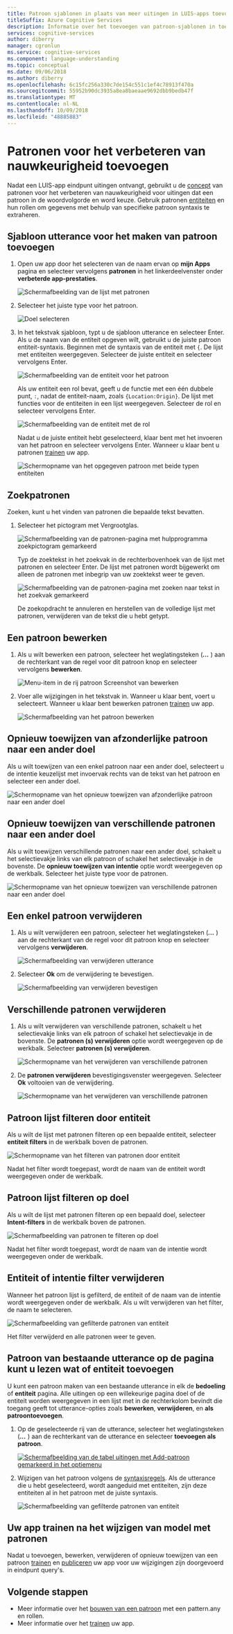 ```yaml
---
title: Patroon sjablonen in plaats van meer uitingen in LUIS-apps toevoegen
titleSuffix: Azure Cognitive Services
description: Informatie over het toevoegen van patroon-sjablonen in toepassingen voor het verbeteren van nauwkeurigheid Language Understanding (LUIS).
services: cognitive-services
author: diberry
manager: cgronlun
ms.service: cognitive-services
ms.component: language-understanding
ms.topic: conceptual
ms.date: 09/06/2018
ms.author: diberry
ms.openlocfilehash: 6c15fc256a330c7de154c551c1ef4c78913f470a
ms.sourcegitcommit: 55952b90dc3935a8ea8baeaae9692dbb9bedb47f
ms.translationtype: MT
ms.contentlocale: nl-NL
ms.lasthandoff: 10/09/2018
ms.locfileid: "48885883"
---
```

# <a name="how-to-add-patterns-to-improve-prediction-accuracy"></a>Patronen voor het verbeteren van nauwkeurigheid toevoegen
Nadat een LUIS-app eindpunt uitingen ontvangt, gebruikt u de [concept](luis-concept-patterns.md) van patronen voor het verbeteren van nauwkeurigheid voor uitingen dat een patroon in de woordvolgorde en word keuze. Gebruik patronen [entiteiten](luis-concept-entity-types.md) en hun rollen om gegevens met behulp van specifieke patroon syntaxis te extraheren. 

## <a name="add-template-utterance-to-create-pattern"></a>Sjabloon utterance voor het maken van patroon toevoegen
1. Open uw app door het selecteren van de naam ervan op **mijn Apps** pagina en selecteer vervolgens **patronen** in het linkerdeelvenster onder **verbeterde app-prestaties**.

    ![Schermafbeelding van de lijst met patronen](./media/luis-how-to-model-intent-pattern/patterns-1.png)

2. Selecteer het juiste type voor het patroon. 

    ![Doel selecteren](./media/luis-how-to-model-intent-pattern/patterns-2.png)

3. In het tekstvak sjabloon, typt u de sjabloon utterance en selecteer Enter. Als u de naam van de entiteit opgeven wilt, gebruikt u de juiste patroon entiteit-syntaxis. Beginnen met de syntaxis van de entiteit met `{`. De lijst met entiteiten weergegeven. Selecteer de juiste entiteit en selecteer vervolgens Enter. 

    ![Schermafbeelding van de entiteit voor het patroon](./media/luis-how-to-model-intent-pattern/patterns-3.png)

    Als uw entiteit een rol bevat, geeft u de functie met een één dubbele punt, `:`, nadat de entiteit-naam, zoals `{Location:Origin}`. De lijst met functies voor de entiteiten in een lijst weergegeven. Selecteer de rol en selecteer vervolgens Enter. 

    ![Schermafbeelding van de entiteit met de rol](./media/luis-how-to-model-intent-pattern/patterns-4.png)

    Nadat u de juiste entiteit hebt geselecteerd, klaar bent met het invoeren van het patroon en selecteer vervolgens Enter. Wanneer u klaar bent u patronen [trainen](luis-how-to-train.md) uw app.

    ![Schermopname van het opgegeven patroon met beide typen entiteiten](./media/luis-how-to-model-intent-pattern/patterns-5.png)

## <a name="search-patterns"></a>Zoekpatronen
Zoeken, kunt u het vinden van patronen die bepaalde tekst bevatten.  

1. Selecteer het pictogram met Vergrootglas.

    ![Schermafbeelding van de patronen-pagina met hulpprogramma zoekpictogram gemarkeerd](./media/luis-how-to-model-intent-pattern/search-icon.png)

    Typ de zoektekst in het zoekvak in de rechterbovenhoek van de lijst met patronen en selecteer Enter. De lijst met patronen wordt bijgewerkt om alleen de patronen met inbegrip van uw zoektekst weer te geven.

    ![Schermafbeelding van de patronen-pagina met zoeken naar tekst in het zoekvak gemarkeerd](./media/luis-how-to-model-intent-pattern/search-text.png)

    De zoekopdracht te annuleren en herstellen van de volledige lijst met patronen, verwijderen van de tekst die u hebt getypt.

<!-- TBD: should I be able to click on the magnifying glass again to close the search box? It doesn't reset the list. -->

## <a name="edit-a-pattern"></a>Een patroon bewerken
1. Als u wilt bewerken een patroon, selecteer het weglatingsteken (***...*** ) aan de rechterkant van de regel voor dit patroon knop en selecteer vervolgens **bewerken**. 

    ![Menu-item in de rij patroon Screenshot van bewerken](./media/luis-how-to-model-intent-pattern/patterns-three-dots.png) 

2. Voer alle wijzigingen in het tekstvak in. Wanneer u klaar bent, voert u selecteert. Wanneer u klaar bent bewerken patronen [trainen](luis-how-to-train.md) uw app.

    ![Schermafbeelding van het patroon bewerken](./media/luis-how-to-model-intent-pattern/edit-pattern.png)

## <a name="reassign-individual-pattern-to-different-intent"></a>Opnieuw toewijzen van afzonderlijke patroon naar een ander doel

Als u wilt toewijzen van een enkel patroon naar een ander doel, selecteert u de intentie keuzelijst met invoervak rechts van de tekst van het patroon en selecteer een ander doel.

![Schermopname van het opnieuw toewijzen van afzonderlijke patroon naar een ander doel](./media/luis-how-to-model-intent-pattern/reassign-individual-pattern.png)

## <a name="reassign-several-patterns-to-different-intent"></a>Opnieuw toewijzen van verschillende patronen naar een ander doel

Als u wilt toewijzen verschillende patronen naar een ander doel, schakelt u het selectievakje links van elk patroon of schakel het selectievakje in de bovenste. De **opnieuw toewijzen van intentie** optie wordt weergegeven op de werkbalk. Selecteer het juiste type voor de patronen. 

![Schermopname van het opnieuw toewijzen van verschillende patronen naar een ander doel](./media/luis-how-to-model-intent-pattern/reassign-many-patterns.png)

## <a name="delete-a-single-pattern"></a>Een enkel patroon verwijderen

1. Als u wilt verwijderen een patroon, selecteer het weglatingsteken (***...*** ) aan de rechterkant van de regel voor dit patroon knop en selecteer vervolgens **verwijderen**. 

    ![Schermafbeelding van verwijderen utterance](./media/luis-how-to-model-intent-pattern/patterns-three-dots-ddl.png)

2. Selecteer **Ok** om de verwijdering te bevestigen.

    ![Schermafbeelding van verwijderen bevestigen](./media/luis-how-to-model-intent-pattern/confirm-delete.png)

## <a name="delete-several-patterns"></a>Verschillende patronen verwijderen

1. Als u wilt verwijderen van verschillende patronen, schakelt u het selectievakje links van elk patroon of schakel het selectievakje in de bovenste. De **patronen (s) verwijderen** optie wordt weergegeven op de werkbalk. Selecteer **patronen (s) verwijderen**.  

    ![Schermopname van het verwijderen van verschillende patronen](./media/luis-how-to-model-intent-pattern/delete-many-patterns.png)

2. De **patronen verwijderen** bevestigingsvenster weergegeven. Selecteer **Ok** voltooien van de verwijdering.

    ![Schermopname van het verwijderen van verschillende patronen](./media/luis-how-to-model-intent-pattern/delete-many-patterns-confirmation.png)

## <a name="filter-pattern-list-by-entity"></a>Patroon lijst filteren door entiteit

Als u wilt de lijst met patronen filteren op een bepaalde entiteit, selecteer **entiteit filters** in de werkbalk boven de patronen. 

![Schermopname van het filteren van patronen door entiteit](./media/luis-how-to-model-intent-pattern/filter-entities-1.png)

Nadat het filter wordt toegepast, wordt de naam van de entiteit wordt weergegeven onder de werkbalk. 

## <a name="filter-pattern-list-by-intent"></a>Patroon lijst filteren op doel

Als u wilt de lijst met patronen filteren op een bepaald doel, selecteer **Intent-filters** in de werkbalk boven de patronen. 

![Schermafbeelding van patronen te filteren op doel](./media/luis-how-to-model-intent-pattern/filter-intents-1.png)

Nadat het filter wordt toegepast, wordt de naam van de intentie wordt weergegeven onder de werkbalk. 

## <a name="remove-entity-or-intent-filter"></a>Entiteit of intentie filter verwijderen
Wanneer het patroon lijst is gefilterd, de entiteit of de naam van de intentie wordt weergegeven onder de werkbalk. Als u wilt verwijderen van het filter, de naam te selecteren.

![Schermafbeelding van gefilterde patronen van entiteit](./media/luis-how-to-model-intent-pattern/filter-entities-2.png)

Het filter verwijderd en alle patronen weer te geven. 

## <a name="add-pattern-from-existing-utterance-on-intent-or-entity-page"></a>Patroon van bestaande utterance op de pagina kunt u lezen wat of entiteit toevoegen
U kunt een patroon maken van een bestaande utterance in elk de **bedoeling** of **entiteit** pagina. Alle uitingen op een willekeurige pagina doel of de entiteit worden weergegeven in een lijst met in de rechterkolom bevindt die toegang geeft tot utterance-opties zoals **bewerken**, **verwijderen**, en **als patroontoevoegen**.

1. Op de geselecteerde rij van de utterance, selecteer het weglatingsteken (***...*** ) aan de rechterkant van de utterance en selecteer **toevoegen als patroon**.

    [![](./media/luis-how-to-model-intent-pattern/add-pattern-from-utterance.png "Schermafbeelding van de tabel uitingen met Add-patroon gemarkeerd in het optiemenu")](./media/luis-how-to-model-intent-pattern/add-pattern-from-utterance.png)

2. Wijzigen van het patroon volgens de [syntaxisregels](luis-concept-patterns.md#pattern-syntax). Als de utterance die u hebt geselecteerd, wordt aangeduid met entiteiten, zijn deze entiteiten al in het patroon met de juiste syntaxis.

    ![Schermafbeelding van gefilterde patronen van entiteit](./media/luis-how-to-model-intent-pattern/confirm-patterns-modal.png)

## <a name="train-your-app-after-changing-model-with-patterns"></a>Uw app trainen na het wijzigen van model met patronen
Nadat u toevoegen, bewerken, verwijderen of opnieuw toewijzen van een patroon [trainen](luis-how-to-train.md) en [publiceren](luis-how-to-publish-app.md) uw app voor uw wijzigingen zijn doorgevoerd in eindpunt query's. 

## <a name="next-steps"></a>Volgende stappen

* Meer informatie over het [bouwen van een patroon](luis-tutorial-pattern.md) met een pattern.any en rollen.
* Meer informatie over het [trainen](luis-how-to-train.md) uw app.